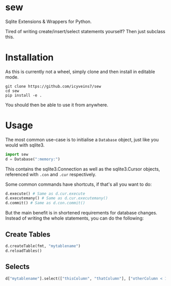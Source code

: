 # sew
Sqlite Extensions &amp; Wrappers for Python.

Tired of writing create/insert/select statements yourself? Then just subclass this.

# Installation
As this is currently not a wheel, simply clone and then install in editable mode.

```
git clone https://github.com/icyveins7/sew
cd sew
pip install -e .
```

You should then be able to use it from anywhere.

# Usage
The most common use-case is to initialise a ```Database``` object, just like you would with sqlite3.

```python
import sew
d = Database(":memory:")
```

This contains the sqlite3.Connection as well as the sqlite3.Cursor objects, referenced with ```.con``` and ```.cur``` respectively.

Some common commands have shortcuts, if that's all you want to do:

```python
d.execute() # Same as d.cur.execute
d.executemany() # Same as d.cur.executemany()
d.commit() # Same as d.con.commit()
```

But the main benefit is in shortened requirements for database changes. Instead of writing the whole statements, you can do the following:

## Create Tables

```python
d.createTable(fmt, "mytablename")
d.reloadTables()
```

## Selects

```python
d["mytablename"].select(["thisColumn", "thatColumn"], ["otherColumn < 10"])
```
